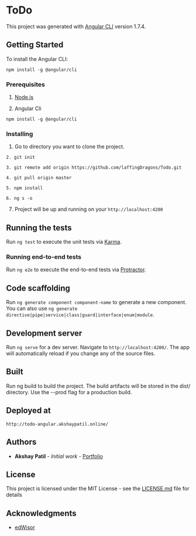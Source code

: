 # ToDo

This project was generated with [Angular CLI](https://github.com/angular/angular-cli) version 1.7.4.

## Getting Started

To install the Angular CLI:

```
npm install -g @angular/cli
```

### Prerequisites

1. [Node.js](https://nodejs.org/en/download/)

2. Angular Cli
 

```
npm install -g @angular/cli
```

### Installing


1. Go to directory you want to clone the project.
```
2. git init
```
```
3. git remote add origin https://github.com/laffingDragons/Todo.git
```
```
4. git pull origin master
```
```
5. npm install
```
```
6. ng s -o
```

7. Project will be up and running on your `http://localhost:4200`

## Running the tests


Run `ng test` to execute the unit tests via [Karma](https://karma-runner.github.io).

###  Running end-to-end tests

Run `ng e2e` to execute the end-to-end tests via [Protractor](http://www.protractortest.org/).


## Code scaffolding

Run `ng generate component component-name` to generate a new component. You can also use `ng generate directive|pipe|service|class|guard|interface|enum|module`.


## Development server

Run `ng serve` for a dev server. Navigate to `http://localhost:4200/`. The app will automatically reload if you change any of the source files.

## Built 

Run ng build to build the project. The build artifacts will be stored in the dist/ directory. Use the --prod flag for a production build.

## Deployed at

`http://todo-angular.akshaypatil.online/`

## Authors

* **Akshay Patil** - *Initial work* - [Portfolio](https://laffingdragons.github.io/Material-Portfolio/)



## License

This project is licensed under the MIT License - see the [LICENSE.md](LICENSE.md) file for details

## Acknowledgments

* [edWisor](https://edwisor.com/)


